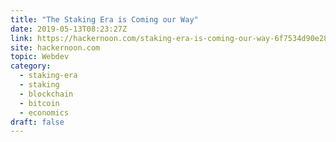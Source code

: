 ```yaml
---
title: "The Staking Era is Coming our Way"
date: 2019-05-13T08:23:27Z
link: https://hackernoon.com/staking-era-is-coming-our-way-6f7534d90e28?source=rss----3a8144eabfe3---4&utm_medium=RSS&utm_source=hune
site: hackernoon.com
topic: Webdev
category:
  - staking-era
  - staking
  - blockchain
  - bitcoin
  - economics
draft: false
---
```

